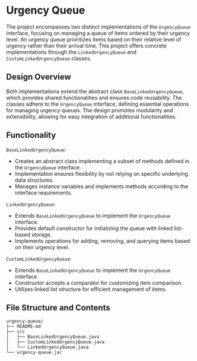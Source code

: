 # Urgency Queue
The project encompasses two distinct implementations of the `UrgencyQueue` interface, focusing on managing a queue of items ordered by their urgency level. An urgency queue prioritizes items based on their relative level of urgency rather than their arrival time. This project offers concrete implementations through the `LinkedUrgencyQueue` and `CustomLinkedUrgencyQueue` classes.

## Design Overview
Both implementations extend the abstract class `BaseLinkedUrgencyQueue`, which provides shared functionalities and ensures code reusability. The classes adhere to the `UrgencyQueue` interface, defining essential operations for managing urgency queues. The design promotes modularity and extensibility, allowing for easy integration of additional functionalities.

## Functionality
`BaseLinkedUrgencyQueue`:
- Creates an abstract class implementing a subset of methods defined in the `UrgencyQueue` interface.
- Implementation ensures flexibility by not relying on specific underlying data structures.
- Manages instance variables and implements methods according to the interface requirements.

`LinkedUrgencyQueue`:
- Extends `BaseLinkedUrgencyQueue` to implement the `UrgencyQueue` interface.
- Provides default constructor for initializing the queue with linked list-based storage.
- Implements operations for adding, removing, and querying items based on their urgency level.

`CustomLinkedUrgencyQueue`:
- Extends `BaseLinkedUrgencyQueue` to implement the `UrgencyQueue` interface.
- Constructor accepts a comparator for customizing item comparison.
- Utilizes linked list structure for efficient management of items.

## File Structure and Contents
```
urgency-queue/
├── README.md
├── src
│   ├── BaseLinkedUrgencyQueue.java
│   ├── CustomLinkedUrgencyQueue.java
│   └── LinkedUrgencyQueue.java
└── urgency-queue.jar
```
